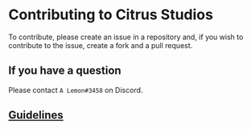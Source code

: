 # Contributing to Citrus Studios
To contribute, please create an issue in a repository and, if you wish to contribute to the issue, create a fork and a pull request.

## If you have a question
Please contact `A Lemon#3458` on Discord.

## [Guidelines](https://github.com/Chalk-Organization/.github/blob/main/CODE_OF_CONDUCT.md)
